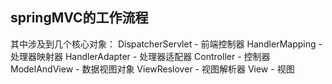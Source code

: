 ## springMVC的工作流程

其中涉及到几个核心对象：
DispatcherServlet - 前端控制器
HandlerMapping - 处理器映射器
HandlerAdapter - 处理器适配器
Controller - 控制器
ModelAndView - 数据视图对象
ViewReslover - 视图解析器
View - 视图


